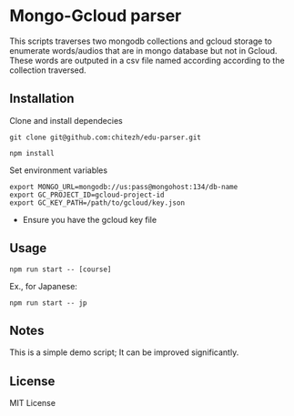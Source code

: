 # Mongo-Gcloud parser

This scripts traverses two mongodb collections and gcloud storage to enumerate words/audios that are in mongo database but not in Gcloud. These words are outputed in a csv file named according according to the collection traversed.

## Installation

Clone and install dependecies

```
git clone git@github.com:chitezh/edu-parser.git

npm install
```

Set environment variables

```
export MONGO_URL=mongodb://us:pass@mongohost:134/db-name
export GC_PROJECT_ID=gcloud-project-id
export GC_KEY_PATH=/path/to/gcloud/key.json
```

* Ensure you have the gcloud key file

## Usage

```
npm run start -- [course]
```

Ex., for Japanese:
```
npm run start -- jp
```

## Notes

This is a simple demo script; It can be improved significantly.

## License

MIT License
